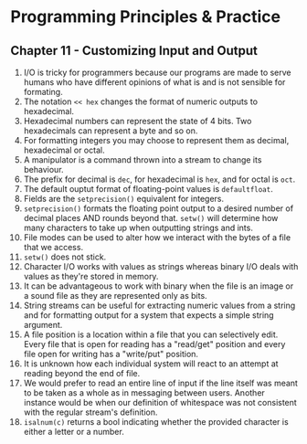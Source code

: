 # Programming Principles & Practice

## Chapter 11 - Customizing Input and Output

1. I/O is tricky for programmers because our programs are made to serve humans who have different opinions of what is and is not sensible for formating.
2. The notation `<< hex` changes the format of numeric outputs to hexadecimal.
3. Hexadecimal numbers can represent the state of 4 bits. Two hexadecimals can represent a byte and so on.
4. For formatting integers you may choose to represent them as decimal, hexadecimal or octal.
5. A manipulator is a command thrown into a stream to change its behaviour.
6. The prefix for decimal is `dec`, for hexadecimal is `hex`, and for octal is `oct`.
7. The default ouptut format of floating-point values is `defaultfloat`.
8. Fields are the `setprecision()` equivalent for integers.
9. `setprecision()` formats the floating point output to a desired number of decimal places AND rounds beyond that. `setw()` will determine how many characters to take up when outputting strings and ints.
10. File modes can be used to alter how we interact with the bytes of a file that we access.
11. `setw()` does not stick.
12. Character I/O works with values as strings whereas binary I/O deals with values as they're stored in memory.
13. It can be advantageous to work with binary when the file is an image or a sound file as they are represented only as bits.
14. String streams can be useful for extracting numeric values from a string and for formatting output for a system that expects a simple string argument.
15. A file position is a location within a file that you can selectively edit. Every file that is open for reading has a "read/get" position and every file open for writing has a "write/put" position.
16. It is unknown how each individual system will react to an attempt at reading beyond the end of file.
17. We would prefer to read an entire line of input if the line itself was meant to be taken as a whole as in messaging between users. Another instance would be when our definition of whitespace was not consistent with the regular stream's definition.
18. `isalnum(c)` returns a bool indicating whether the provided character is either a letter or a number.

